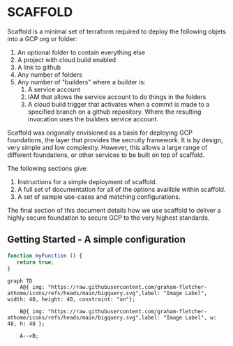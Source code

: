 # SCAFFOLD

Scaffold is a minimal set of terraform required to deploy the following objets into a GCP org or folder:
1. An optional folder to contain everything else
2. A project with cloud build enabled
3. A link to github
4. Any number of folders
5. Any number of "builders" where a builder is:
    1. A service account
    2. IAM that allows the service account to do things in the folders
    3. A cloud build trigger that activates when a commit is made to a 
       specified branch on a github repository. Where the resulting invocation
       uses the builders service account.

Scaffold was origonally envisioned as a basis for deploying GCP foundations, the layer that provides the secruity framework.  It is by design, very simple and low complexity. However, this allows a large range of different foundations, or other services to be built on top of scaffold. 

The following sections give:
1. Instructions for a simple deployment of scaffold.
2. A full set of documentation for all of the options availible within scaffold.
3. A set of sample use-cases and matching configurations.

The final section of this document details how we use scaffold to deliver a highly secure foundation to secure GCP to the very highest standards.

## Getting Started - A simple configuration
```js
function myFunction () {
   return true;
}
```

```mermaid
graph TD
    A@{ img: "https://raw.githubusercontent.com/graham-fletcher-athome/icons/refs/heads/main/bigquery.svg",label: "Image Label", width: 40, height: 40, constraint: "on"};

    B@{ img: "https://raw.githubusercontent.com/graham-fletcher-athome/icons/refs/heads/main/bigquery.svg",label: "Image Label", w: 48, h: 48 };

    A-->B;
```


